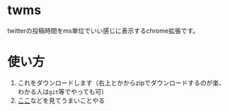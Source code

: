# twms

twitterの投稿時間をms単位でいい感じに表示するchrome拡張です。



# 使い方

1. これをダウンロードします（右上とかからzipでダウンロードするのが楽、わかる人は`git`等でやっても可）
2. [ここ](https://blog.janjan.net/2020/04/01/chrome-load-non-package-extensions/)などを見てうまいことやる
